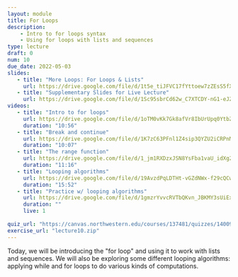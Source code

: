 ```yaml
---
layout: module
title: For Loops
description:
    - Intro to for loops syntax
    - Using for loops with lists and sequences
type: lecture
draft: 0
num: 10
due_date: 2022-05-03
slides: 
   - title: "More Loops: For Loops & Lists"
     url: https://drive.google.com/file/d/1t5e_tiJFVC17fYttoew7zZEsS5fX3v8R/view?usp=sharing
   - title: "Supplementary Slides for Live Lecture"
     url: https://drive.google.com/file/d/1Sc95sbrCd62w_C7XTCDY-nG1-eJZ2x9_/view?usp=sharing
videos:
   - title: "Intro to for loops"
     url: https://drive.google.com/file/d/1oTM0vKk7Gk8afVr8IbUrUpq0YtbZJ3TV/view?usp=sharing
     duration: "10:56"
   - title: "Break and continue"
     url: https://drive.google.com/file/d/1K7zC63PFnl1Z4sip3QYZU2iCRPnMAUHO/view?usp=sharing
     duration: "10:07"
   - title: "The range function"
     url: https://drive.google.com/file/d/1_jm1RXDzxJSN8YsFba1vaU_idXg2DNnJ/view?usp=sharing
     duration: "11:16"
   - title: "Looping algorithms"
     url: https://drive.google.com/file/d/19AvzdPqLDTHt-vGZdNWx-f29cQCwFEkK/view?usp=sharing
     duration: "15:52"
   - title: "Practice w/ looping algorithms"
     url: https://drive.google.com/file/d/1gmzrYvvcRVTbQKvn_JBKMY3sUiEx3cGk/view?usp=sharing
     duration: ""
     live: 1
     
quiz_url: "https://canvas.northwestern.edu/courses/137481/quizzes/140098"
exercise_url: "lecture10.zip"
---
```


Today, we will be introducing the "for loop" and using it to work with lists and sequences. We will also be exploring some different looping algorithms: applying while and for loops to do various kinds of computations.
